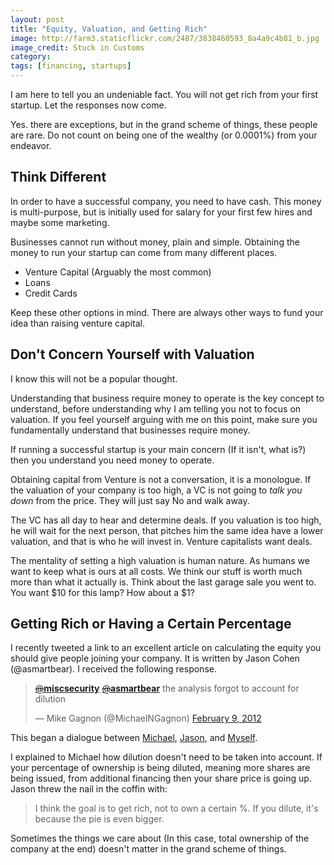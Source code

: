 ```yaml
---
layout: post
title: "Equity, Valuation, and Getting Rich"
image: http://farm3.staticflickr.com/2487/3838460593_8a4a9c4b81_b.jpg
image_credit: Stuck in Customs
category: 
tags: [financing, startups]
---
```


I am here to tell you an undeniable fact. You will not get rich from your first startup. Let the responses now come.

Yes. there are exceptions, but in the grand scheme of things, these people are rare. Do not count on being one of the wealthy (or 0.0001%) from your endeavor.

Think Different
------------------------------------------
In order to have a successful company, you need to have cash. This money is multi-purpose, but is initially used for salary for your first few hires and maybe some marketing.

Businesses cannot run without money, plain and simple. Obtaining the money to run your startup can come from many different places. 

* Venture Capital (Arguably the most common)
* Loans
* Credit Cards

Keep these other options in mind. There are always other ways to fund your idea than raising venture capital. 

Don't Concern Yourself with Valuation
------------------------------------------------------
I know this will not be a popular thought.

Understanding that business require money to operate is the key concept to understand, before understanding why I am telling you not to focus on valuation. If you feel yourself arguing with me on this point, make sure you fundamentally understand that businesses require money.

If running a successful startup is your main concern (If it isn't, what is?) then you understand you need money to operate.

Obtaining capital from Venture is not a conversation, it is a monologue. If the valuation of your company is too high, a VC is not going to _talk you down_ from the price. They will just say No and walk away.

The VC has all day to hear and determine deals. If you valuation is too high, he will wait for the next person, that pitches him the same idea have a lower valuation, and that is who he will invest in. Venture capitalists want deals.

The mentality of setting a high valuation is human nature. As humans we want to keep what is ours at all costs. We think our stuff is worth much more than what it actually is. Think about the last garage sale you went to. You want $10 for this lamp? How about a $1?

Getting Rich or Having a Certain Percentage
----------------------------------------------------------------
I recently tweeted a link to an excellent article on calculating the equity you should give people joining your company. It is written by Jason Cohen (@asmartbear). I received the following response.

<blockquote class="twitter-tweet tw-align-center" data-in-reply-to="167661550650408961"><p><a href="https://twitter.com/miscsecurity"><s>@</s><b>miscsecurity</b></a> <a href="https://twitter.com/asmartbear"><s>@</s><b>asmartbear</b></a> the analysis forgot to account for dilution</p>&mdash; Mike Gagnon (@MichaelNGagnon) <a href="https://twitter.com/MichaelNGagnon/status/167682400975994880" data-datetime="2012-02-09T18:52:54+00:00">February 9, 2012</a></blockquote>
<script src="//platform.twitter.com/widgets.js" charset="utf-8"></script>

This began a dialogue between [Michael](https://twitter.com/MichaelNGagnon/status/167713117130862592), [Jason](https://twitter.com/asmartbear/status/167699114241441792), and [Myself](https://twitter.com/asmartbear/status/167773529377488896). 

I explained to Michael how dilution doesn't need to be taken into account. If your percentage of ownership is being diluted, meaning more shares are being issued, from additional financing then your share price is going up. Jason threw the nail in the coffin with:

> I think the goal is to get rich, not to own a certain %. If you dilute, it's because the pie is even bigger.

Sometimes the things we care about (In this case, total ownership of the company at the end) doesn't matter in the grand scheme of things.
